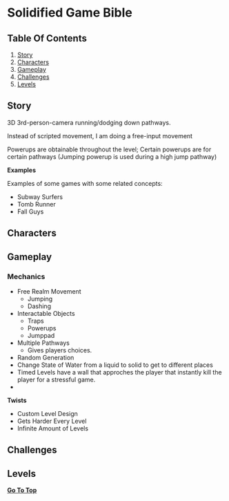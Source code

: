 # Solidified Game Bible

## Table Of Contents

 1. [Story](https://github.com/coolman221/Solidified#story)
 2. [Characters](https://github.com/coolman221/Solidified#characters)
 3. [Gameplay](https://github.com/coolman221/Solidified#gameplay)
 4. [Challenges](https://github.com/coolman221/Solidified#challenges)
 5. [Levels](https://github.com/coolman221/Solidified#levels)


## Story

3D 3rd-person-camera running/dodging down pathways.

Instead of scripted movement, I am doing a free-input movement 

Powerups are obtainable throughout the level; Certain powerups are for certain pathways (Jumping powerup is used during a high jump pathway)


**Examples**

Examples of some games with some related concepts:

 * Subway Surfers
 * Tomb Runner
 * Fall Guys

## Characters

## Gameplay

### Mechanics

  * Free Realm Movement
    * Jumping
    * Dashing
  * Interactable Objects
    * Traps
    * Powerups
    * Jumppad
  * Multiple Pathways
    * Gives players choices.
  * Random Generation
  * Change State of Water from a liquid to solid to get to different places
  * Timed Levels have a wall that approches the player that instantly kill the player for a stressful game.
  * 


**Twists**

 * Custom Level Design
 * Gets Harder Every Level
 * Infinite Amount of Levels


## Challenges

## Levels


[**Go To Top**](https://github.com/coolman221/Solidified/blob/main/README.md#solidified-game-bible)
